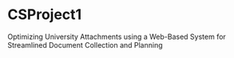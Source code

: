# CSProject1

Optimizing University Attachments using a Web-Based System for Streamlined Document Collection and Planning
